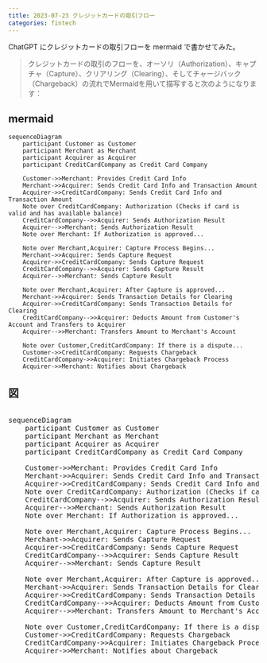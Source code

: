 ```yaml
---
title: 2023-07-23 クレジットカードの取引フロー
categories: fintech
---
```


ChatGPT にクレジットカードの取引フローを mermaid で書かせてみた。

> クレジットカードの取引のフローを、オーソリ（Authorization）、キャプチャ（Capture）、クリアリング（Clearing）、そしてチャージバック（Chargeback）の流れでMermaidを用いて描写すると次のようになります：

## mermaid

```mermaid
sequenceDiagram
    participant Customer as Customer
    participant Merchant as Merchant
    participant Acquirer as Acquirer
    participant CreditCardCompany as Credit Card Company

    Customer->>Merchant: Provides Credit Card Info
    Merchant->>Acquirer: Sends Credit Card Info and Transaction Amount
    Acquirer->>CreditCardCompany: Sends Credit Card Info and Transaction Amount
    Note over CreditCardCompany: Authorization (Checks if card is valid and has available balance)
    CreditCardCompany-->>Acquirer: Sends Authorization Result
    Acquirer-->>Merchant: Sends Authorization Result
    Note over Merchant: If Authorization is approved...

    Note over Merchant,Acquirer: Capture Process Begins...
    Merchant->>Acquirer: Sends Capture Request
    Acquirer->>CreditCardCompany: Sends Capture Request
    CreditCardCompany-->>Acquirer: Sends Capture Result
    Acquirer-->>Merchant: Sends Capture Result

    Note over Merchant,Acquirer: After Capture is approved...
    Merchant->>Acquirer: Sends Transaction Details for Clearing
    Acquirer->>CreditCardCompany: Sends Transaction Details for Clearing
    CreditCardCompany-->>Acquirer: Deducts Amount from Customer's Account and Transfers to Acquirer
    Acquirer-->>Merchant: Transfers Amount to Merchant's Account

    Note over Customer,CreditCardCompany: If there is a dispute...
    Customer->>CreditCardCompany: Requests Chargeback
    CreditCardCompany->>Acquirer: Initiates Chargeback Process
    Acquirer->>Merchant: Notifies about Chargeback
```

## 図

<pre class="mermaid">

sequenceDiagram
    participant Customer as Customer
    participant Merchant as Merchant
    participant Acquirer as Acquirer
    participant CreditCardCompany as Credit Card Company

    Customer->>Merchant: Provides Credit Card Info
    Merchant->>Acquirer: Sends Credit Card Info and Transaction Amount
    Acquirer->>CreditCardCompany: Sends Credit Card Info and Transaction Amount
    Note over CreditCardCompany: Authorization (Checks if card is valid and has available balance)
    CreditCardCompany-->>Acquirer: Sends Authorization Result
    Acquirer-->>Merchant: Sends Authorization Result
    Note over Merchant: If Authorization is approved...

    Note over Merchant,Acquirer: Capture Process Begins...
    Merchant->>Acquirer: Sends Capture Request
    Acquirer->>CreditCardCompany: Sends Capture Request
    CreditCardCompany-->>Acquirer: Sends Capture Result
    Acquirer-->>Merchant: Sends Capture Result

    Note over Merchant,Acquirer: After Capture is approved...
    Merchant->>Acquirer: Sends Transaction Details for Clearing
    Acquirer->>CreditCardCompany: Sends Transaction Details for Clearing
    CreditCardCompany-->>Acquirer: Deducts Amount from Customer's Account and Transfers to Acquirer
    Acquirer-->>Merchant: Transfers Amount to Merchant's Account

    Note over Customer,CreditCardCompany: If there is a dispute...
    Customer->>CreditCardCompany: Requests Chargeback
    CreditCardCompany->>Acquirer: Initiates Chargeback Process
    Acquirer->>Merchant: Notifies about Chargeback

</pre>

<script type="module">
import mermaid from 'https://cdn.jsdelivr.net/npm/mermaid@10/dist/mermaid.esm.min.mjs';
mermaid.initialize({ startOnLoad: true });
</script>
